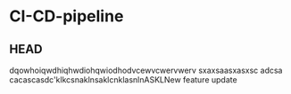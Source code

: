 # CI-CD-pipeline

## HEAD 
dqowhoiqwdhiqhwdiohqwiodhodvcewvcwervwerv
sxaxsaasxasxsc adcsa
cacascasdc'klkcsnaklnsaklcnklasnlnASKLNew feature update
